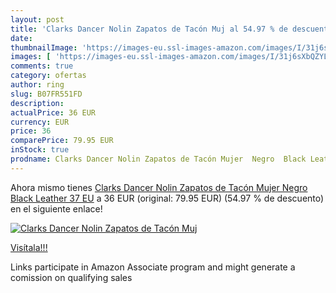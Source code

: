 ```yaml
---
layout: post
title: 'Clarks Dancer Nolin Zapatos de Tacón Muj al 54.97 % de descuento'
date: 
thumbnailImage: 'https://images-eu.ssl-images-amazon.com/images/I/31j6sXbQZYL._SL200_.jpg'
images: [ 'https://images-eu.ssl-images-amazon.com/images/I/31j6sXbQZYL._SL200_.jpg' ]
comments: true
category: ofertas
author: ring
slug: B07FR551FD
description:
actualPrice: 36 EUR
currency: EUR
price: 36
comparePrice: 79.95 EUR
inStock: true
prodname: Clarks Dancer Nolin Zapatos de Tacón Mujer  Negro  Black Leather   37 EU
---
```


Ahora mismo tienes [Clarks Dancer Nolin Zapatos de Tacón Mujer  Negro  Black Leather   37 EU](https://www.amazon.es/dp/B07FR551FD/?tag=tolees-21) a 36 EUR (original: 79.95 EUR) (54.97 %  de descuento) en el siguiente enlace!

[![Clarks Dancer Nolin Zapatos de Tacón Muj](https://images-eu.ssl-images-amazon.com/images/I/31j6sXbQZYL._SL200_.jpg)](https://www.amazon.es/dp/B07FR551FD/?tag=tolees-21)

[Visítala!!!](https://www.amazon.es/dp/B07FR551FD/?tag=tolees-21)

Links participate in Amazon Associate program and might generate a comission on qualifying sales
